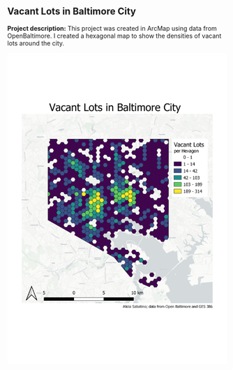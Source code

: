 ## Vacant Lots in Baltimore City 

**Project description:** This project was created in ArcMap using data from OpenBaltimore. I created a hexagonal map to show the densities of vacant lots around the city.


[<img src="/projects/VacantLots.png"/>](/projects/vacantlots.html)


